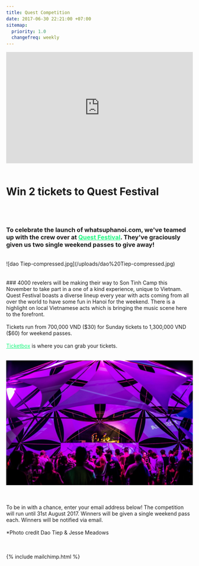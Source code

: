 ```yaml
---
title: Quest Competition
date: 2017-06-30 22:21:00 +07:00
sitemap:
  priority: 1.0
  changefreq: weekly
---
```


<iframe width="100%" height="300" src="https://www.youtube.com/embed/KtqqZfscEPY" frameborder="0" allowfullscreen></iframe>


<br>
<br>

# Win 2 tickets to Quest Festival


<br>
<br>


### To celebrate the launch of whatsuphanoi.com, we've teamed up with the crew over at <a href="http://questfestival.net/" style="color: #1df67f">Quest Festival</a>. They've graciously given us two single weekend passes to give away!
<br>
  ![dao Tiep-compressed.jpg](/uploads/dao%20Tiep-compressed.jpg)  
<br>
<br>
<br>
### 4000 revelers will be making their way to Son Tinh Camp this November to take part in a one of a kind experience, unique to Vietnam. Quest Festival boasts a diverse lineup every year with acts coming from all over the world to have some fun in Hanoi for the weekend. There is a highlight on local Vietnamese acts which is bringing the music scene here to the forefront.<br><br>Tickets run from 700,000 VND ($30) for Sunday tickets to 1,300,000 VND ($60) for weekend passes.<br><br><a href="https://ticketbox.vn/quest-festival/" style="color: #1df67f">Ticketbox</a> is where you can grab your tickets.

<br>
<br>

![Jesse Meadows-compressed.jpg](/uploads/Jesse%20Meadows-compressed.jpg)
<br>
<br>
<br>

To be in with a chance, enter your email address below! The competition will run until 31st August 2017. Winners will be given a single weekend pass each. Winners will be notified via email.<br>
<br>
*Photo credit Dao Tiep & Jesse Meadows
<br>
<br>
<br>

{% include mailchimp.html %}
